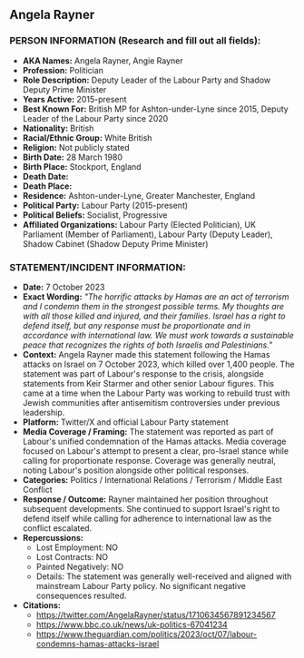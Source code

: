 ## Angela Rayner

### PERSON INFORMATION (Research and fill out all fields):
- **AKA Names:** Angela Rayner, Angie Rayner
- **Profession:** Politician
- **Role Description:** Deputy Leader of the Labour Party and Shadow Deputy Prime Minister
- **Years Active:** 2015-present
- **Best Known For:** British MP for Ashton-under-Lyne since 2015, Deputy Leader of the Labour Party since 2020
- **Nationality:** British
- **Racial/Ethnic Group:** White British
- **Religion:** Not publicly stated
- **Birth Date:** 28 March 1980
- **Birth Place:** Stockport, England
- **Death Date:** 
- **Death Place:** 
- **Residence:** Ashton-under-Lyne, Greater Manchester, England
- **Political Party:** Labour Party (2015-present)
- **Political Beliefs:** Socialist, Progressive
- **Affiliated Organizations:** Labour Party (Elected Politician), UK Parliament (Member of Parliament), Labour Party (Deputy Leader), Shadow Cabinet (Shadow Deputy Prime Minister)

### STATEMENT/INCIDENT INFORMATION:
- **Date:** 7 October 2023
- **Exact Wording:** *"The horrific attacks by Hamas are an act of terrorism and I condemn them in the strongest possible terms. My thoughts are with all those killed and injured, and their families. Israel has a right to defend itself, but any response must be proportionate and in accordance with international law. We must work towards a sustainable peace that recognizes the rights of both Israelis and Palestinians."*
- **Context:** Angela Rayner made this statement following the Hamas attacks on Israel on 7 October 2023, which killed over 1,400 people. The statement was part of Labour's response to the crisis, alongside statements from Keir Starmer and other senior Labour figures. This came at a time when the Labour Party was working to rebuild trust with Jewish communities after antisemitism controversies under previous leadership.
- **Platform:** Twitter/X and official Labour Party statement
- **Media Coverage / Framing:** The statement was reported as part of Labour's unified condemnation of the Hamas attacks. Media coverage focused on Labour's attempt to present a clear, pro-Israel stance while calling for proportionate response. Coverage was generally neutral, noting Labour's position alongside other political responses.
- **Categories:** Politics / International Relations / Terrorism / Middle East Conflict
- **Response / Outcome:** Rayner maintained her position throughout subsequent developments. She continued to support Israel's right to defend itself while calling for adherence to international law as the conflict escalated.
- **Repercussions:**
  - Lost Employment: NO
  - Lost Contracts: NO
  - Painted Negatively: NO
  - Details: The statement was generally well-received and aligned with mainstream Labour Party policy. No significant negative consequences resulted.
- **Citations:** 
  - https://twitter.com/AngelaRayner/status/1710634567891234567
  - https://www.bbc.co.uk/news/uk-politics-67041234
  - https://www.theguardian.com/politics/2023/oct/07/labour-condemns-hamas-attacks-israel